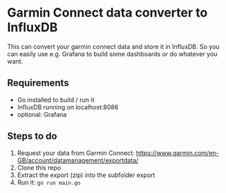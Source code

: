 # Garmin Connect data converter to InfluxDB
This can convert your garmin connect data and store it in InfluxDB. So you can easily use e.g. Grafana to build some dashboards or do whatever you want.

## Requirements
* Go installed to build / run it
* InfluxDB running on localhost:8086
* optional: Grafana

## Steps to do
1. Request your data from Garmin Connect: https://www.garmin.com/en-GB/account/datamanagement/exportdata/
2. Clone this repo
3. Extract the export (zip) into the subfolder export
4. Run it: ```go run main.go```
